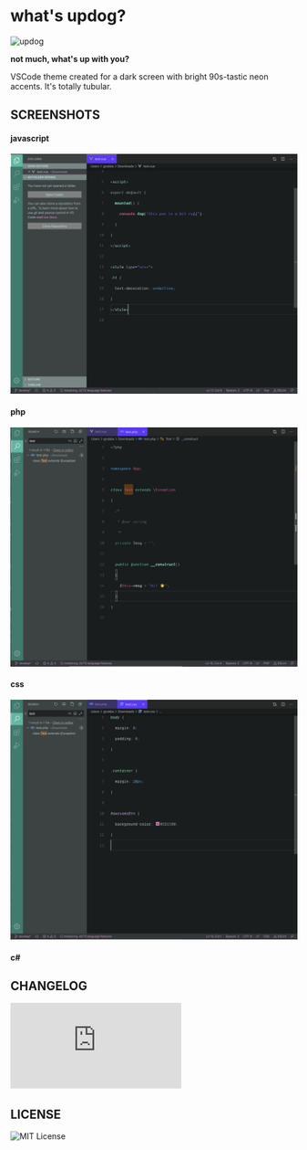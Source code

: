 # what's updog?

![updog](https://repository-images.githubusercontent.com/263631721/95fff880-9844-11ea-9d7a-a60255b9c6a2)

__not much, what's up with you?__

VSCode theme created for a dark screen with bright 90s-tastic
neon accents.  It's totally tubular.

## SCREENSHOTS

#### javascript

![javascript](https://raw.githubusercontent.com/douggrubba/updog-vs-code-theme/master/ScreenShot-1.png)

#### php

![php](https://raw.githubusercontent.com/douggrubba/updog-vs-code-theme/master/ScreenShot-2.png)

#### css

![css](https://raw.githubusercontent.com/douggrubba/updog-vs-code-theme/master/ScreenShot-3.png)

#### c#

## CHANGELOG

![CHANGELOG](https://raw.githubusercontent.com/douggrubba/updog-vs-code-theme/master/CHANGELOG.md)

## LICENSE

![MIT License](https://raw.githubusercontent.com/douggrubba/updog-vs-code-theme/master/LICENSE)
